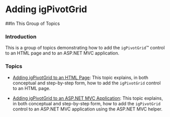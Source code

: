 ﻿<!--
|metadata|
{
    "fileName": "igpivotgrid-adding",
    "controlName": "igPivotGrid",
    "tags": []
}
|metadata|
-->

# Adding igPivotGrid

##In This Group of Topics

### Introduction

This is a group of topics demonstrating how to add the `igPivotGrid`™ control to an HTML page and to an ASP.NET MVC application.

### Topics

- [Adding igPivotGrid to an HTML Page](igPivotGrid-Adding-to-an-HTML-Page.html): This topic explains, in both conceptual and step-by-step form, how to add the `igPivotGrid` control to an HTML page.

- [Adding igPivotGrid to an ASP.NET MVC Application](igPivotGrid-Adding-Using-the-MVC-Helper.html): This topic explains, in both conceptual and step-by-step form, how to add the `igPivotGrid` control to an ASP.NET MVC application using the ASP.NET MVC helper.





 

 


